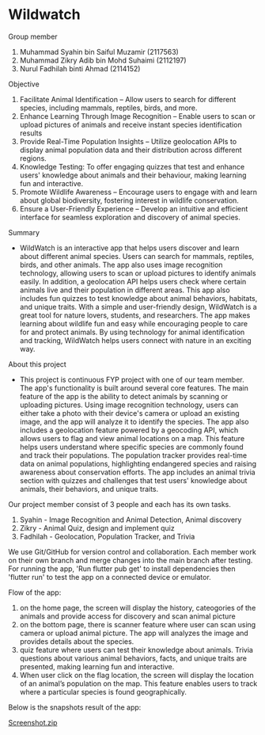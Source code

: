 # Wildwatch

Group member
1. Muhammad Syahin bin Saiful Muzamir (2117563)
2. Muhammad Zikry Adib bin Mohd Suhaimi (2112197)
3. Nurul Fadhilah binti Ahmad (2114152)

Objective
1. Facilitate Animal Identification – Allow users to search for different species, including mammals, reptiles, birds, and more.
2. Enhance Learning Through Image Recognition – Enable users to scan or upload pictures of animals and receive instant species identification results
3. Provide Real-Time Population Insights – Utilize geolocation APIs to display animal population data and their distribution across different regions.
4. Knowledge Testing: To offer engaging quizzes that test and enhance users' knowledge about animals and their behaviour, making learning fun and interactive.
5. Promote Wildlife Awareness – Encourage users to engage with and learn about global biodiversity, fostering interest in wildlife conservation.
6. Ensure a User-Friendly Experience – Develop an intuitive and efficient interface for seamless exploration and discovery of animal species.

Summary
- WildWatch is an interactive app that helps users discover and learn about different animal species. Users can search for mammals, reptiles, birds, and other animals. The app also uses image recognition technology, allowing users to scan or upload pictures to identify animals easily. In addition, a geolocation API helps users check where certain animals live and their population in different areas. This app also includes fun quizzes to test knowledge about animal behaviors, habitats, and unique traits.
With a simple and user-friendly design, WildWatch is a great tool for nature lovers, students, and researchers. The app makes learning about wildlife fun and easy while encouraging people to care for and protect animals. By using technology for animal identification and tracking, WildWatch helps users connect with nature in an exciting way.

About this project
- This project is continuous FYP project with one of our team member. The app's functionality is built around several core features. The main feature of the app is the ability to detect animals by scanning or uploading pictures. Using image recognition technology, users can either take a photo with their device's camera or upload an existing image, and the app will analyze it to identify the species.
The app also includes a geolocation feature powered by a geocoding API, which allows users to flag and view animal locations on a map. This feature helps users understand where specific species are commonly found and track their populations. The population tracker provides real-time data on animal populations, highlighting endangered species and raising awareness about conservation efforts.
The app includes an animal trivia section with quizzes and challenges that test users' knowledge about animals, their behaviors, and unique traits. 

Our project member consist of 3 people and each has its own tasks.
1. Syahin - Image Recognition and Animal Detection, Animal discovery
2. Zikry - Animal Quiz, design and implement quiz
3. Fadhilah - Geolocation, Population Tracker, and Trivia

We use Git/GitHub for version control and collaboration. Each member work on their own branch and merge changes into the main branch after testing. For running the app, 'Run flutter pub get' to install dependencies then 'flutter run' to test the app on a connected device or emulator.

Flow of the app:
1. on the home page, the screen will display the history, cateogories of the animals and provide access for discovery and scan animal picture 
2. on the bottom page, there is scanner feature where user can scan using camera or upload animal picture. The app will analyzes the image and provides details about the species.
3. quiz feature where users can test their knowledge about animals. Trivia questions about various animal behaviors, facts, and unique traits are presented, making learning fun and interactive. 
4. When user click on the flag location, the screen will display  the location of an animal’s population on the map. This feature enables users to track where a particular species is found geographically. 

Below is the snapshots result of the app:


[Screenshot.zip](https://github.com/user-attachments/files/18602101/Screenshot.zip)
